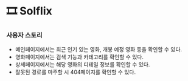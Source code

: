 # 🎞️ Solflix

### 사용자 스토리

- 메인페이지에서는 최근 인기 있는 영화, 개봉 예정 영화 등을 확인할 수 있다.
- 영화페이지에서는 검색 기능과 카테고리를 확인할 수 있다.
- 상세페이지에서는 해당 영화의 디테일 정보를 확인할 수 있다.
- 잘못된 경로를 마주할 시 404페이지를 확인할 수 있다.

